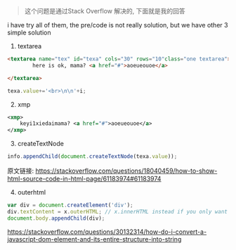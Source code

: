 > 这个问题是通过Stack Overflow 解决的, 下面就是我的回答

i have try all of them, the pre/code is not really solution, but we have other 3 simple solution

1. textarea
```html
<textarea name="tex" id="texa" cols="30" rows="10"class="one textarea">
		here is ok, mama? <a href="#">aoeueouoe</a> 

</textarea>
```
```js
texa.value+='<br>\n\n'+i; 

```
2. xmp
```xml
<xmp>
	keyi1xiedaimama? <a href="#">aoeueouoe</a> 		
</xmp>
```
3. createTextNode
```js
info.appendChild(document.createTextNode(texa.value));

```

原文链接: https://stackoverflow.com/questions/18040459/how-to-show-html-source-code-in-html-page/61183974#61183974

4. outerhtml

```js
var div = document.createElement('div');
div.textContent = x.outerHTML; // x.innerHTML instead if you only want the contents
document.body.appendChild(div); 
```

https://stackoverflow.com/questions/30132314/how-do-i-convert-a-javascript-dom-element-and-its-entire-structure-into-string